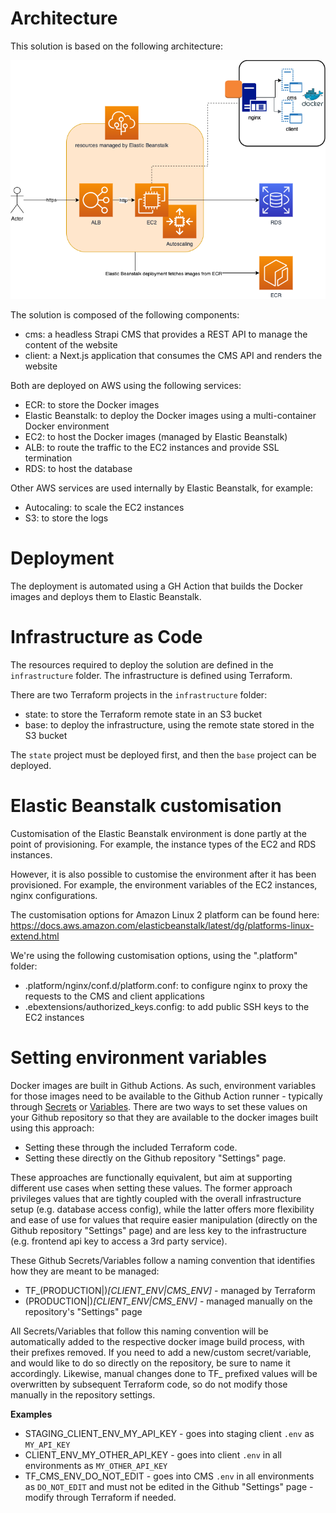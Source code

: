 # Architecture

This solution is based on the following architecture:

![Architecture](./architecture.png)

The solution is composed of the following components:
- cms: a headless Strapi CMS that provides a REST API to manage the content of the website
- client: a Next.js application that consumes the CMS API and renders the website

Both are deployed on AWS using the following services:
- ECR: to store the Docker images
- Elastic Beanstalk: to deploy the Docker images using a multi-container Docker environment
- EC2: to host the Docker images (managed by Elastic Beanstalk)
- ALB: to route the traffic to the EC2 instances and provide SSL termination
- RDS: to host the database

Other AWS services are used internally by Elastic Beanstalk, for example:
- Autocaling: to scale the EC2 instances
- S3: to store the logs

# Deployment

The deployment is automated using a GH Action that builds the Docker images and deploys them to Elastic Beanstalk.

# Infrastructure as Code

The resources required to deploy the solution are defined in the `infrastructure` folder. The infrastructure is defined using Terraform.

There are two Terraform projects in the `infrastructure` folder:
- state: to store the Terraform remote state in an S3 bucket
- base: to deploy the infrastructure, using the remote state stored in the S3 bucket

The `state` project must be deployed first, and then the `base` project can be deployed.

# Elastic Beanstalk customisation

Customisation of the Elastic Beanstalk environment is done partly at the point of provisioning. For example, the instance types of the EC2 and RDS instances.

However, it is also possible to customise the environment after it has been provisioned. For example, the environment variables of the EC2 instances, nginx configurations.

The customisation options for Amazon Linux 2 platform can be found here:
https://docs.aws.amazon.com/elasticbeanstalk/latest/dg/platforms-linux-extend.html

We're using the following customisation options, using the ".platform" folder:
- .platform/nginx/conf.d/platform.conf: to configure nginx to proxy the requests to the CMS and client applications
- .ebextensions/authorized_keys.config: to add public SSH keys to the EC2 instances

# Setting environment variables

Docker images are built in Github Actions. As such, environment variables for those images need to be
available to the Github Action runner - typically
through [Secrets](https://docs.github.com/en/actions/security-guides/using-secrets-in-github-actions)
or [Variables](https://docs.github.com/en/actions/learn-github-actions/variables). There are two ways to set these
values on your Github repository so that they are available to the docker images built using this approach:

- Setting these through the included Terraform code.
- Setting these directly on the Github repository "Settings" page.

These approaches are functionally equivalent, but aim at supporting different use cases when setting these values. The
former approach privileges values that are tightly coupled with the overall infrastructure setup (e.g. database access
config), while the latter offers more flexibility and ease of use for values that require easier manipulation (directly
on the Github repository "Settings" page) and are less key to the infrastructure (e.g. frontend api key to access a 3rd
party service).

These Github Secrets/Variables follow a naming convention that identifies how they are meant to be managed:

- TF_(PRODUCTION|<UPPER CASE BRANCH NAME>)_[CLIENT_ENV|CMS_ENV]_<SECRET OR VARIABLE NAME> - managed by Terraform
- (PRODUCTION|<UPPER CASE BRANCH NAME>)_[CLIENT_ENV|CMS_ENV]_<SECRET OR VARIABLE NAME> - managed manually on the
  repository's "Settings" page

All Secrets/Variables that follow this naming convention will be automatically added to the respective docker image
build process, with their prefixes removed. If you need to add a new/custom secret/variable, and would like to do so
directly on the repository, be sure to name it accordingly. Likewise, manual changes done to TF_ prefixed values will be
overwritten by subsequent Terraform code, so do not modify those manually in the repository settings.

**Examples**

- STAGING_CLIENT_ENV_MY_API_KEY - goes into staging client `.env` as `MY_API_KEY`
- CLIENT_ENV_MY_OTHER_API_KEY - goes into client `.env` in all environments as `MY_OTHER_API_KEY`
- TF_CMS_ENV_DO_NOT_EDIT - goes into CMS `.env` in all environments as `DO_NOT_EDIT` and must not be edited in the
  Github "Settings" page - modify through Terraform if needed.